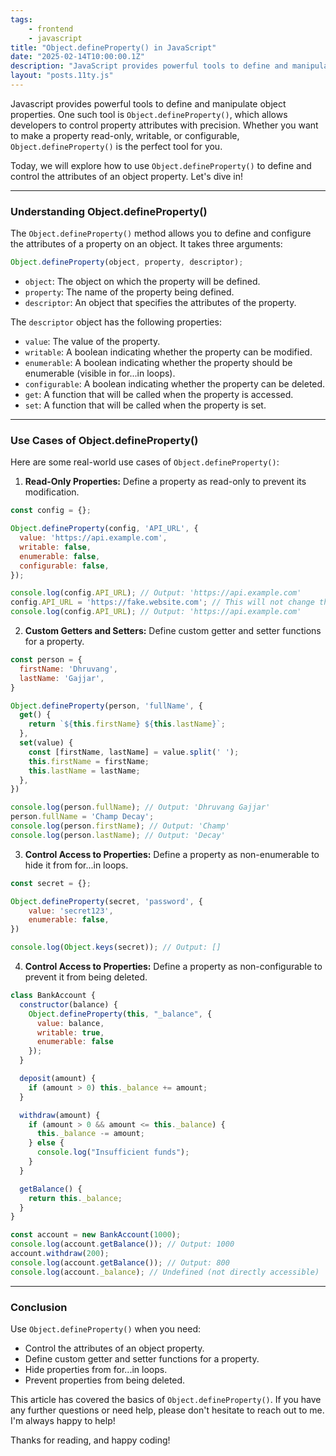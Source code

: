 ```yaml
---
tags: 
    - frontend
    - javascript
title: "Object.defineProperty() in JavaScript"
date: "2025-02-14T10:00:00.1Z"
description: "JavaScript provides powerful tools to define and manipulate object properties. One such tool is Object.defineProperty(), which allows developers to control property attributes with precision."
layout: "posts.11ty.js"
---
```

Javascript provides powerful tools to define and manipulate object properties. One such tool is `Object.defineProperty()`, which allows developers to control property attributes with precision. Whether you want to make a property read-only, writable, or configurable, `Object.defineProperty()` is the perfect tool for you.

Today, we will explore how to use `Object.defineProperty()` to define and control the attributes of an object property. Let's dive in!

---

### Understanding Object.defineProperty()

The `Object.defineProperty()` method allows you to define and configure the attributes of a property on an object. It takes three arguments:

```javascript
Object.defineProperty(object, property, descriptor);
```
- `object`: The object on which the property will be defined.
- `property`: The name of the property being defined.
- `descriptor`: An object that specifies the attributes of the property.

The `descriptor` object has the following properties:

- `value`: The value of the property.
- `writable`: A boolean indicating whether the property can be modified.
- `enumerable`: A boolean indicating whether the property should be enumerable (visible in for...in loops).
- `configurable`: A boolean indicating whether the property can be deleted.
- `get`: A function that will be called when the property is accessed.
- `set`: A function that will be called when the property is set.

---

### Use Cases of Object.defineProperty()

Here are some real-world use cases of `Object.defineProperty()`:

1. **Read-Only Properties:** Define a property as read-only to prevent its modification.

```javascript
const config = {};

Object.defineProperty(config, 'API_URL', {
  value: 'https://api.example.com',
  writable: false,
  enumerable: false,
  configurable: false,
});

console.log(config.API_URL); // Output: 'https://api.example.com'
config.API_URL = 'https://fake.website.com'; // This will not change the value
console.log(config.API_URL); // Output: 'https://api.example.com'
```

2. **Custom Getters and Setters:** Define custom getter and setter functions for a property.

```javascript
const person = {
  firstName: 'Dhruvang',
  lastName: 'Gajjar',
}

Object.defineProperty(person, 'fullName', {
  get() {
    return `${this.firstName} ${this.lastName}`;
  },
  set(value) {
    const [firstName, lastName] = value.split(' ');
    this.firstName = firstName;
    this.lastName = lastName;
  },
})

console.log(person.fullName); // Output: 'Dhruvang Gajjar'
person.fullName = 'Champ Decay';
console.log(person.firstName); // Output: 'Champ'
console.log(person.lastName); // Output: 'Decay'
```

3. **Control Access to Properties:** Define a property as non-enumerable to hide it from for...in loops.

```javascript
const secret = {};

Object.defineProperty(secret, 'password', {
    value: 'secret123',
    enumerable: false,
})

console.log(Object.keys(secret)); // Output: []
```

4. **Control Access to Properties:** Define a property as non-configurable to prevent it from being deleted.

```javascript
class BankAccount {
  constructor(balance) {
    Object.defineProperty(this, "_balance", {
      value: balance,
      writable: true,
      enumerable: false
    });
  }

  deposit(amount) {
    if (amount > 0) this._balance += amount;
  }

  withdraw(amount) {
    if (amount > 0 && amount <= this._balance) {
      this._balance -= amount;
    } else {
      console.log("Insufficient funds");
    }
  }

  getBalance() {
    return this._balance;
  }
}

const account = new BankAccount(1000);
console.log(account.getBalance()); // Output: 1000
account.withdraw(200);
console.log(account.getBalance()); // Output: 800
console.log(account._balance); // Undefined (not directly accessible)
```

---

### Conclusion

Use `Object.defineProperty()` when you need: 
- Control the attributes of an object property.
- Define custom getter and setter functions for a property.
- Hide properties from for...in loops.
- Prevent properties from being deleted.

This article has covered the basics of `Object.defineProperty()`. If you have any further questions or need help, please don't hesitate to reach out to me. I'm always happy to help!

Thanks for reading, and happy coding!

